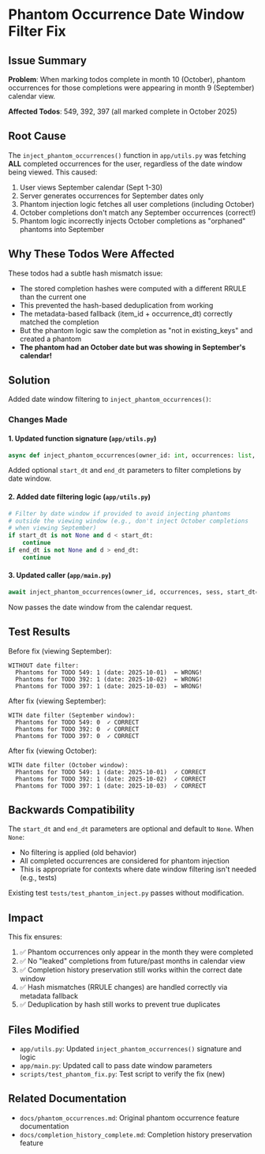 # Phantom Occurrence Date Window Filter Fix

## Issue Summary

**Problem**: When marking todos complete in month 10 (October), phantom occurrences for those completions were appearing in month 9 (September) calendar view.

**Affected Todos**: 549, 392, 397 (all marked complete in October 2025)

## Root Cause

The `inject_phantom_occurrences()` function in `app/utils.py` was fetching **ALL** completed occurrences for the user, regardless of the date window being viewed. This caused:

1. User views September calendar (Sept 1-30)
2. Server generates occurrences for September dates only
3. Phantom injection logic fetches all user completions (including October)
4. October completions don't match any September occurrences (correct!)
5. Phantom logic incorrectly injects October completions as "orphaned" phantoms into September

## Why These Todos Were Affected

These todos had a subtle hash mismatch issue:
- The stored completion hashes were computed with a different RRULE than the current one
- This prevented the hash-based deduplication from working
- The metadata-based fallback (item_id + occurrence_dt) correctly matched the completion
- But the phantom logic saw the completion as "not in existing_keys" and created a phantom
- **The phantom had an October date but was showing in September's calendar!**

## Solution

Added date window filtering to `inject_phantom_occurrences()`:

### Changes Made

#### 1. Updated function signature (`app/utils.py`)
```python
async def inject_phantom_occurrences(owner_id: int, occurrences: list, sess=None, start_dt=None, end_dt=None):
```

Added optional `start_dt` and `end_dt` parameters to filter completions by date window.

#### 2. Added date filtering logic (`app/utils.py`)
```python
# Filter by date window if provided to avoid injecting phantoms
# outside the viewing window (e.g., don't inject October completions
# when viewing September)
if start_dt is not None and d < start_dt:
    continue
if end_dt is not None and d > end_dt:
    continue
```

#### 3. Updated caller (`app/main.py`)
```python
await inject_phantom_occurrences(owner_id, occurrences, sess, start_dt=start_dt, end_dt=end_dt)
```

Now passes the date window from the calendar request.

## Test Results

Before fix (viewing September):
```
WITHOUT date filter:
  Phantoms for TODO 549: 1 (date: 2025-10-01)  ← WRONG!
  Phantoms for TODO 392: 1 (date: 2025-10-02)  ← WRONG!
  Phantoms for TODO 397: 1 (date: 2025-10-03)  ← WRONG!
```

After fix (viewing September):
```
WITH date filter (September window):
  Phantoms for TODO 549: 0  ✓ CORRECT
  Phantoms for TODO 392: 0  ✓ CORRECT
  Phantoms for TODO 397: 0  ✓ CORRECT
```

After fix (viewing October):
```
WITH date filter (October window):
  Phantoms for TODO 549: 1 (date: 2025-10-01)  ✓ CORRECT
  Phantoms for TODO 392: 1 (date: 2025-10-02)  ✓ CORRECT
  Phantoms for TODO 397: 1 (date: 2025-10-03)  ✓ CORRECT
```

## Backwards Compatibility

The `start_dt` and `end_dt` parameters are optional and default to `None`. When `None`:
- No filtering is applied (old behavior)
- All completed occurrences are considered for phantom injection
- This is appropriate for contexts where date window filtering isn't needed (e.g., tests)

Existing test `tests/test_phantom_inject.py` passes without modification.

## Impact

This fix ensures:
1. ✅ Phantom occurrences only appear in the month they were completed
2. ✅ No "leaked" completions from future/past months in calendar view
3. ✅ Completion history preservation still works within the correct date window
4. ✅ Hash mismatches (RRULE changes) are handled correctly via metadata fallback
5. ✅ Deduplication by hash still works to prevent true duplicates

## Files Modified

- `app/utils.py`: Updated `inject_phantom_occurrences()` signature and logic
- `app/main.py`: Updated call to pass date window parameters
- `scripts/test_phantom_fix.py`: Test script to verify the fix (new)

## Related Documentation

- `docs/phantom_occurrences.md`: Original phantom occurrence feature documentation
- `docs/completion_history_complete.md`: Completion history preservation feature
